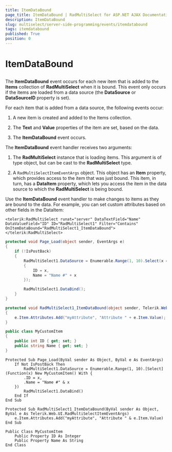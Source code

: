 ```yaml
---
title: ItemDataBound
page_title: ItemDataBound | RadMultiSelect for ASP.NET AJAX Documentation
description: ItemDataBound
slug: multiselect/server-side-programming/events/itemdatabound
tags: itemdatabound
published: True
position: 0
---
```


# ItemDataBound


## 

The **ItemDataBound** event occurs for each new item that is added to the **Items** collection of **RadMultiSelect** when it is bound. This event only occurs if the items are loaded from a data source (the **DataSource** or **DataSourceID** property is set).

For each item that is added from a data source, the following events occur:

1. A new item is created and added to the Items collection.

2. The **Text** and **Value** properties of the item are set, based on the data.

3. The **ItemDataBound** event occurs.

The **ItemDataBound** event handler receives two arguments:

1. The **RadMultiSelect** instance that is loading items. This argument is of type object, but can be cast to the **RadMultiSelect** type.

2. A `RadMultiSelectItemEventArgs` object. This object has an **Item** property, which provides access to the item that was just bound. This item, in turn, has a **DataItem** property, which lets you access the item in the data source to which the **RadMultiSelect** is being bound.

Use the **ItemDataBound** event handler to make changes to items as they are bound to the data. For example, you can set custom attributes based on other fields in the DataItem:

````ASPNET
<telerik:RadMultiSelect runat="server" DataTextField="Name" DataValueField="ID" ID="RadMultiSelect1" Filter="Contains" OnItemDataBound="RadMultiSelect1_ItemDataBound">
</telerik:RadMultiSelect>
````


````C#
protected void Page_Load(object sender, EventArgs e)
{
    if (!IsPostBack)
    {
        RadMultiSelect1.DataSource = Enumerable.Range(1, 10).Select(x => new MyCustomItem()
        {
            ID = x,
            Name = "Name #" + x
        });

        RadMultiSelect1.DataBind();
    }
}

protected void RadMultiSelect1_ItemDataBound(object sender, Telerik.Web.UI.RadMultiSelectItemEventArgs e)
{
    e.Item.Attributes.Add("myAttribute", "Attribute " + e.Item.Value);
}

public class MyCustomItem
{
    public int ID { get; set; }
    public string Name { get; set; }
}
````
````VB.NET
Protected Sub Page_Load(ByVal sender As Object, ByVal e As EventArgs)
    If Not IsPostBack Then
        RadMultiSelect1.DataSource = Enumerable.Range(1, 10).[Select](Function(x) New MyCustomItem() With {
        .ID = x,
        .Name = "Name #" & x
    })
        RadMultiSelect1.DataBind()
    End If
End Sub

Protected Sub RadMultiSelect1_ItemDataBound(ByVal sender As Object, ByVal e As Telerik.Web.UI.RadMultiSelectItemEventArgs)
    e.Item.Attributes.Add("myAttribute", "Attribute " & e.Item.Value)
End Sub

Public Class MyCustomItem
    Public Property ID As Integer
    Public Property Name As String
End Class
````


